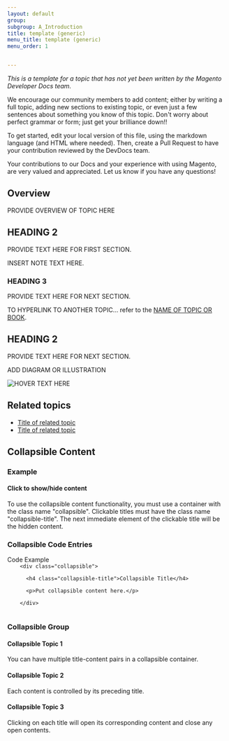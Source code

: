 ```yaml
---
layout: default
group:
subgroup: A_Introduction
title: template (generic)
menu_title: template (generic)
menu_order: 1


---
```

*This is a template for a topic that has not yet been written by the Magento Developer Docs team.*

We encourage our community members to add content; either by writing a full topic, adding new sections to existing topic, or even just a few sentences about something you know of this topic. Don't worry about perfect grammar or form; just get your brilliance down!!

To get started, edit your local version of this file, using the markdown language (and HTML where needed). Then, create a Pull Request to have your contribution reviewed by the DevDocs team.

Your contributions to our Docs and your experience with using Magento, are very valued and appreciated. Let us know if you have any questions!

<h2 id="overview">Overview</h2>
PROVIDE OVERVIEW OF TOPIC HERE

<h2 id="H2">HEADING 2</h2>
PROVIDE TEXT HERE FOR FIRST SECTION.

<div class="bs-callout bs-callout-info" id="info">

  <p>INSERT NOTE TEXT HERE</a>.</p>

</div>

<h3 id="H3">HEADING 3</h3>
PROVIDE TEXT HERE FOR NEXT SECTION.

TO HYPERLINK TO ANOTHER TOPIC... refer to the <a href="{{ site.gdeurl }}extension-dev-guide/bk-extension-dev-guide.html">NAME OF TOPIC OR BOOK</a>.



<h2 id="H2">HEADING 2</h2>
PROVIDE TEXT HERE FOR NEXT SECTION.

ADD DIAGRAM OR ILLUSTRATION <p><img src="{{ site.baseurl }}common/images/NAME_OF_IMAGEjpg" alt="HOVER TEXT HERE"></p>

<h2 id="book-related">Related topics</h2>

* <a href="{{ site.gdeurl }}_____/_____.html">Title of related topic</a>
* <a href="{{ site.gdeurl }}_____/_____.html">Title of related topic</a>

## Collapsible Content

### Example
<div class="collapsible">
  <h4 class="collapsible-title">Click to show/hide content</h4>
  <p>To use the collapsible content functionality, you must use a container with the class name "collapsible". Clickable titles must have the class name "collapsible-title". The next immediate element of the clickable title will be the hidden content.</p>
</div>

### Collapsible Code Entries

<div class="collapsible">
  <span class="collapsible-title">Code Example</span>
  <code>
    &lt;div class="collapsible"&gt;<br/>
    &nbsp;&nbsp;&lt;h4 class="collapsible-title"&gt;Collapsible Title&lt;/h4&gt;<br/>
    &nbsp;&nbsp;&lt;p&gt;Put collapsible content here.&lt;/p&gt;<br/>
    &lt;/div&gt;
  </code>
</div>

### Collapsible Group

<div class="collapsible">
  <h4 class="collapsible-title">Collapsible Topic 1</h4>
  <p>You can have multiple title-content pairs in a collapsible container.</p>
  <h4 class="collapsible-title">Collapsible Topic 2</h4>
  <p>Each content is controlled by its preceding title. </p>
  <h4 class="collapsible-title">Collapsible Topic 3</h4>
  <p>Clicking on each title will open its corresponding content and close any open contents.</p>
</div>
